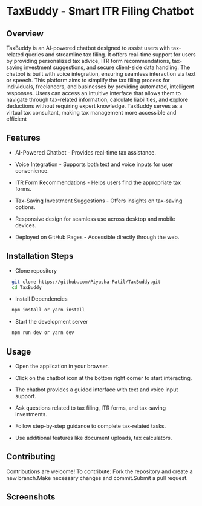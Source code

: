 # TaxBuddy - Smart ITR Filing Chatbot
## Overview

TaxBuddy is an AI-powered chatbot designed to assist users with tax-related queries and streamline tax filing. It offers real-time support for users by providing personalized tax advice, ITR form recommendations, tax-saving investment suggestions, and secure client-side data handling. The chatbot is built with voice integration, ensuring seamless interaction via text or speech.
This platform aims to simplify the tax filing process for individuals, freelancers, and businesses by providing automated, intelligent responses. Users can access an intuitive interface that allows them to navigate through tax-related information, calculate liabilities, and explore deductions without requiring expert knowledge. TaxBuddy serves as a virtual tax consultant, making tax management more accessible and efficient

## Features

- AI-Powered Chatbot - Provides real-time tax assistance.

- Voice Integration - Supports both text and voice inputs for user convenience.

- ITR Form Recommendations - Helps users find the appropriate tax forms.

- Tax-Saving Investment Suggestions - Offers insights on tax-saving options.

- Responsive design for seamless use across desktop and mobile devices.

- Deployed on GitHub Pages - Accessible directly through the web.
 
 
## Installation Steps

- Clone repository

```bash
  git clone https://github.com/Piyusha-Patil/TaxBuddy.git
  cd TaxBuddy
```
- Install Dependencies
```bash
  npm install or yarn install
```
- Start the development server
```bash
  npm run dev or yarn dev
```

 
## Usage

- Open the application in your browser.

- Click on the chatbot icon at the bottom right corner to start interacting.

- The chatbot provides a guided interface with text and voice input support.

- Ask questions related to tax filing, ITR forms, and tax-saving investments.

- Follow step-by-step guidance to complete tax-related tasks.

- Use additional features like document uploads, tax calculators.


## Contributing

Contributions are welcome! To contribute:
Fork the repository and create a new branch.Make necessary changes and commit.Submit a pull request.


## Screenshots



 
    


